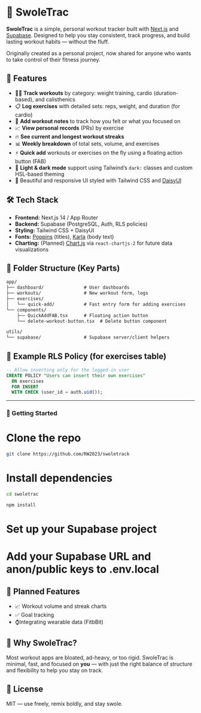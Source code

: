 # 💪 SwoleTrac

**SwoleTrac** is a simple, personal workout tracker built with [Next.js](https://nextjs.org/) and [Supabase](https://supabase.com/). Designed to help you stay consistent, track progress, and build lasting workout habits — without the fluff.

Originally created as a personal project, now shared for anyone who wants to take control of their fitness journey.

## 🧠 Features

- 🏋️‍♂️ **Track workouts** by category: weight training, cardio (duration-based), and calisthenics
- 📋 **Log exercises** with detailed sets: reps, weight, and duration (for cardio)
- 📝 **Add workout notes** to track how you felt or what you focused on
- 📈 **View personal records** (PRs) by exercise
- 🔥 **See current and longest workout streaks**
- 📊 **Weekly breakdown** of total sets, volume, and exercises
- ⚡ **Quick add** workouts or exercises on the fly using a floating action button (FAB)
- 🌙 **Light & dark mode** support using Tailwind’s `dark:` classes and custom HSL-based theming
- 💅 Beautiful and responsive UI styled with Tailwind CSS and [DaisyUI](https://daisyui.com/)

## 🛠️ Tech Stack

- **Frontend:** Next.js 14 / App Router
- **Backend:** Supabase (PostgreSQL, Auth, RLS policies)
- **Styling:** Tailwind CSS + DaisyUI
- **Fonts:** [Poppins](https://fonts.google.com/specimen/Poppins) (titles), [Karla](https://fonts.google.com/specimen/Karla) (body text)
- **Charting:** (Planned) [Chart.js](https://www.chartjs.org/) via `react-chartjs-2` for future data visualizations

## 📁 Folder Structure (Key Parts)

```txt
app/
├── dashboard/               # User dashboards
├── workouts/                # New workout form, logs
├── exercises/
│   └── quick-add/           # Fast entry form for adding exercises
└── components/
    ├── QuickAddFAB.tsx      # Floating action button
    └── delete-workout-button.tsx  # Delete button component

utils/
└── supabase/                # Supabase server/client helpers
```

## 🔐 Example RLS Policy (for exercises table)

```sql
-- Allow inserting only for the logged-in user
CREATE POLICY "Users can insert their own exercises"
  ON exercises
  FOR INSERT
  WITH CHECK (user_id = auth.uid());
  ```


---

### 🚀 Getting Started




# Clone the repo
```bash
git clone https://github.com/RW2023/swoletrack
```

# Install dependencies
```bash
cd swoletrac
```
```bash
npm install
```

# Set up your Supabase project
# Add your Supabase URL and anon/public keys to .env.local


## 🔮 Planned Features

- 📈 Workout volume and streak charts
- ✅ Goal tracking
- ⌚Integrating wearable data (FitbBit)

## 💬 Why SwoleTrac?

Most workout apps are bloated, ad-heavy, or too rigid. SwoleTrac is minimal, fast, and focused on **you** — with just the right balance of structure and flexibility to help you stay on track.

## 📄 License

MIT — use freely, remix boldly, and stay swole.



